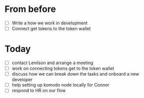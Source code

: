# From before

- [ ] Write a how we work in development
- [ ] Connect get tokens to the token wallet

# Today

- [ ] contact Lenilson and arrange a meeting
- [ ] work on connecting tokens get to the token wallet
- [ ] discuss how we can break down the tasks and onboard a new developer
- [ ] help setting up komodo node locally for Connor
- [ ] respond to HR on our flow
